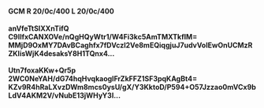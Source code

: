 #### GCM R 20/0c/400 L 20/0c/400
**anVfeTtSIXXnTifQ**<br/>**C9IlfxCANXOVe/nQgHQyWtr1/W4Fi3kc5AmTMXTkflM=**<br/>**MMjD9OxMY7DAvBCaghfx7fDVczl2Ve8mEQiqgjuJ7udvVolEwOnUCMzRZKlisWjK4desaksY8H1TQnx4...**<br/><br/>
**Utn7foxaKKw+Qr5p**<br/>**2WC0NeYAH/dG74hqHvqkaoglFrZkFFZ1SF3pqKAgBt4=**<br/>**KZv9R4hRaLXvzDWm8mcs0ysU/gX/Y3KktoD/P594+O57Jzzao0mVCx9bLdV4AKM2V/vNubE13jWHyY3l...**